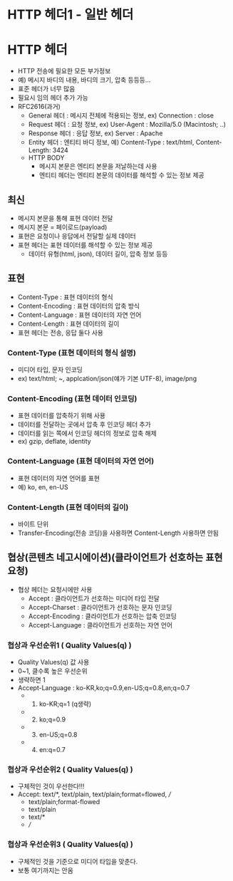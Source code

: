 # HTTP 헤더1 - 일반 헤더

# HTTP 헤더
- HTTP 전송에 필요한 모든 부가정보
- 예) 메시지 바디의 내용, 바디의 크기, 압축 등등등...
- 표준 헤더가 너무 많음
- 필요시 임의 헤더 추가 가능
- RFC2616(과거)
  - General 헤더 : 메시지 전체에 적용되는 정보,  ex) Connection : close
  - Request 헤더 : 요청 정보, ex) User-Agent : Mozilla/5.0 (Macintosh; ..)
  - Response 헤더 : 응답 정보, ex) Server : Apache
  - Entity 헤더 : 엔티티 바디 정보, 예) Content-Type : text/html, Content-Length: 3424
  - HTTP BODY
    - 메시지 본문은 엔티티 본문을 저날하는데 사용
    - 엔티티 헤더는 엔티티 본문의 데이터를 해석할 수 있는 정보 제공

## 최신
- 메시지 본문을 통해 표현 데이터 전달
- 메시지 본문 = 페이로드(payload)
- 표현은 요청이나 응답에서 전달할 실제 데이터
- 표현 헤더는 표현 데이터를 해석할 수 있는 정보 제공
  - 데이터 유형(html, json), 데이터 길이, 압축 정보 등등

## 표현
- Content-Type : 표현 데이터의 형식
- Content-Encoding : 표현 데이터의 압축 방식
- Content-Language : 표현 데이터의 자연 언어
- Content-Length : 표현 데이터의 길이
- 표현 헤더는 전송, 응답 둘다 사용

### Content-Type (표현 데이터의 형식 설명)
- 미디어 타입, 문자 인코딩
- ex) text/html; ~, applcation/json(얘가 기본 UTF-8), image/png

### Content-Encoding (표현 데이터 인코딩)
- 표현 데이터를 압축하기 위해 사용
- 데이터를 전달하는 곳에서 압축 후 인코딩 헤더 추가
- 데이터를 읽는 쪽에서 인코딩 헤더의 정보로 압축 해제
- ex) gzip, deflate, identity

### Content-Language (표현 데이터의 자연 언어)
- 표현 데이터의 자연 언어를 표현
- 예) ko, en, en-US

### Content-Length (표현 데이터의 길이)
- 바이트 단위
- Transfer-Encoding(전송 코딩)을 사용하면 Content-Length 사용하면 안됨

## 협상(콘텐츠 네고시에이션)(클라이언트가 선호하는 표현 요청)
- 협상 헤더는 요청시에만 사용
  - Accept : 클라이언트가 선호하는 미디어 타입 전달
  - Accept-Charset : 클라이언트가 선호하는 문자 인코딩
  - Accept-Encoding : 클라이언트가 선호하는 압축 인코딩
  - Accept-Language : 클라이언트가 선호하는 자연 언어

### 협상과 우선순위1 ( Quality Values(q) )
- Quality Values(q) 값 사용
- 0~1, 클수록 높은 우선순위
- 생략하면 1
- Accept-Language : ko-KR,ko;q=0.9,en-US;q=0.8,en;q=0.7
  - 1. ko-KR;q=1 (q생략)
  - 2. ko;q=0.9
  - 3. en-US;q=0.8
  - 4. en:q=0.7

### 협상과 우선순위2 ( Quality Values(q) )
- 구체적인 것이 우선한다!!!
- Accept: text/*, text/plain, text/plain;format=flowed, */*
  - text/plain;format-flowed
  - text/plain
  - text/*
  - */*

### 협상과 우선순위3 ( Quality Values(q) )
- 구체적인 것을 기준으로 미디어 타입을 맞춘다.
- 보통 여기까지는 안옴
























